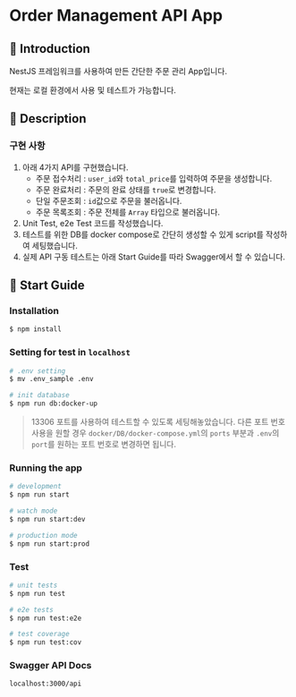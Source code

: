 # Order Management API App
## 📍 Introduction
NestJS 프레임워크를 사용하여 만든 간단한 주문 관리 App입니다.

현재는 로컬 환경에서 사용 및 테스트가 가능합니다.
## 📍 Description
### 구현 사항
1. 아래 4가지 API를 구현했습니다.
    - 주문 접수처리 : `user_id`와 `total_price`를 입력하여 주문을 생성합니다.
    - 주문 완료처리 : 주문의 완료 상태를 `true`로 변경합니다.
    - 단일 주문조회 : `id`값으로 주문을 불러옵니다.
    - 주문 목록조회 : 주문 전체를 `Array` 타입으로 불러옵니다.
2. Unit Test, e2e Test 코드를 작성했습니다.
3. 테스트를 위한 DB를 docker compose로 간단히 생성할 수 있게 script를 작성하여 세팅했습니다.
4. 실제 API 구동 테스트는 아래 Start Guide를 따라 Swagger에서 할 수 있습니다.

## 📍 Start Guide
### Installation

```bash
$ npm install
```
### Setting for test in `localhost`
```bash
# .env setting
$ mv .env_sample .env

# init database
$ npm run db:docker-up
```
> 13306 포트를 사용하여 테스트할 수 있도록 세팅해놓았습니다.
다른 포트 번호 사용을 원할 경우 `docker/DB/docker-compose.yml`의 `ports` 부분과 `.env`의 `port`를 원하는 포트 번호로 변경하면 됩니다.

### Running the app

```bash
# development
$ npm run start

# watch mode
$ npm run start:dev

# production mode
$ npm run start:prod
```

### Test

```bash
# unit tests
$ npm run test

# e2e tests
$ npm run test:e2e

# test coverage
$ npm run test:cov
```
### Swagger API Docs
`localhost:3000/api`
